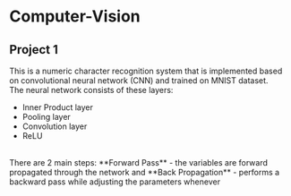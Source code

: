 # Computer-Vision

## Project 1
This is a numeric character recognition system that is implemented based on convolutional neural network (CNN) and trained on MNIST dataset. 
<br>
The neural network consists of these layers:
 - Inner Product layer
 - Pooling layer
 - Convolution layer
 - ReLU
</br>
There are 2 main steps: **Forward Pass** - the variables are forward propagated through the network and **Back Propagation** - performs a backward pass while adjusting the parameters whenever 
